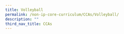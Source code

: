 ```yaml
---
title: Volleyball
permalink: /non-ip-core-curriculum/CCAs/Volleyball/
description: ""
third_nav_title: CCAs
---
```

